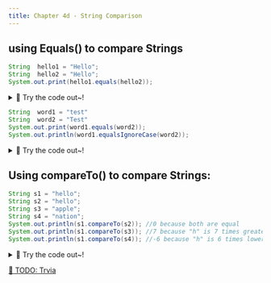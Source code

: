 ```yaml
---
title: Chapter 4d - String Comparison
---
```



## using Equals() to compare Strings

```java
String  hello1 = "Hello";
String  hello2 = "Hello";
System.out.print(hello1.equals(hello2));
```

<details>
<summary>
🧪 Try the code out~!
</summary>
<iframe src="https://trinket.io/embed/java/c88b414007" width="100%" height="300" frameborder="0" marginwidth="0" marginheight="0" allowfullscreen></iframe>

</details>




```java
String  word1 = "test"
String  word2 = "Test"
System.out.print(word1.equals(word2)); 
System.out.println(word1.equalsIgnoreCase(word2));
```
<details>
<summary>
🧪 Try the code out~!
</summary>
<iframe src="https://trinket.io/embed/java/4019da27be" width="100%" height="600" frameborder="0" marginwidth="0" marginheight="0" allowfullscreen></iframe>

</details>

## Using compareTo() to compare Strings:

```java
String s1 = "hello";
String s2 = "hello";
String s3 = "apple";
String s4 = "nation";
System.out.println(s1.compareTo(s2)); //0 because both are equal 
System.out.println(s1.compareTo(s3)); //7 because "h" is 7 times greater than "a" 
System.out.println(s1.compareTo(s4)); //-6 because "h" is 6 times lower than "n" 
```
<details>
<summary>
🧪 Try the code out~!
</summary>
<iframe src="https://trinket.io/embed/java/64ae7116e1" width="100%" height="600" frameborder="0" marginwidth="0" marginheight="0" allowfullscreen></iframe>

</details>



[👀 TODO: Trvia](https://learn2codelive.com/courses/107/pages/lesson-4-learning-activities-e2-assessment-quiz?module_item_id=9128)